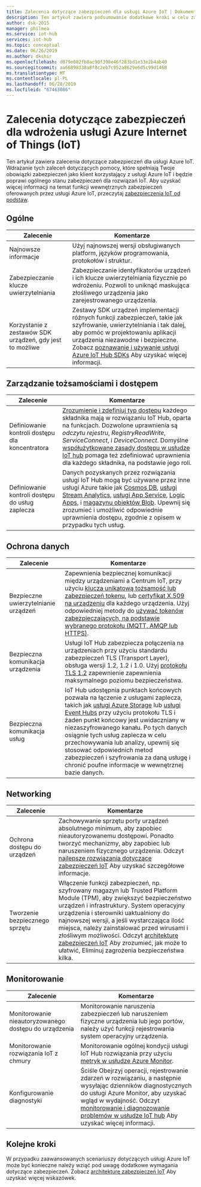 ```yaml
---
title: Zalecenia dotyczące zabezpieczeń dla usługi Azure IoT | Dokumentacja firmy Microsoft
description: Ten artykuł zawiera podsumowanie dodatkowe kroki w celu zapewnienia bezpieczeństwa w rozwiązaniu Azure IoT Hub.
author: dsk-2015
manager: philmea
ms.service: iot-hub
services: iot-hub
ms.topic: conceptual
ms.date: 06/26/2019
ms.author: dkshir
ms.openlocfilehash: d079e082fb8ac90f398e46f283bd1e33e2b4ab40
ms.sourcegitcommit: aa66898338a8f8c2eb7c952a8629e6d5c99d1468
ms.translationtype: MT
ms.contentlocale: pl-PL
ms.lasthandoff: 06/28/2019
ms.locfileid: "67463086"
---
```

# <a name="security-recommendations-for-azure-internet-of-things-iot-deployment"></a>Zalecenia dotyczące zabezpieczeń dla wdrożenia usługi Azure Internet of Things (IoT)

Ten artykuł zawiera zalecenia dotyczące zabezpieczeń dla usługi Azure IoT. Wdrażanie tych zaleceń dotyczących pomocy, które spełniają Twoje obowiązki zabezpieczeń jako klient korzystający z usługi Azure IoT i będzie poprawi ogólnego stanu zabezpieczeń dla rozwiązań IoT. Aby uzyskać więcej informacji na temat funkcji wewnętrznych zabezpieczeń oferowanych przez usługi Azure IoT, przeczytaj [zabezpieczenia IoT od podstaw](iot-security-ground-up.md).

## <a name="general"></a>Ogólne

| Zalecenie | Komentarze |
|-|-|
| Najnowsze informacje | Użyj najnowszej wersji obsługiwanych platform, języków programowania, protokołów i struktur. |
| Zabezpieczanie klucze uwierzytelniania | Zabezpieczanie identyfikatorów urządzeń i ich klucze uwierzytelniania fizycznie po wdrożeniu. Pozwoli to uniknąć maskująca złośliwego urządzenia jako zarejestrowanego urządzenia. |
| Korzystanie z zestawów SDK urządzeń, gdy jest to możliwe | Zestawy SDK urządzeń implementacji różnych funkcji zabezpieczeń, takie jak szyfrowanie, uwierzytelniania i tak dalej, aby pomóc w projektowaniu aplikacji urządzenia niezawodne i bezpieczne. Zobacz [poznawanie i używanie usługi Azure IoT Hub SDKs](https://docs.microsoft.com/azure/iot-hub/iot-hub-devguide-sdks) Aby uzyskać więcej informacji. |


## <a name="identity-and-access-management"></a>Zarządzanie tożsamościami i dostępem

| Zalecenie | Komentarze |
|-|-|
| Definiowanie kontroli dostępu dla koncentratora | [Zrozumienie i zdefiniuj typ dostępu](iot-security-deployment.md#securing-the-cloud) każdego składnika mają w rozwiązaniu IoT Hub, oparta na funkcjach. Dozwolone uprawnienia są *odczytu rejestru*, *RegistryReadWrite*, *ServiceConnect*, i *DeviceConnect*. Domyślne [współużytkowane zasady dostępu w usłudze IoT hub](https://docs.microsoft.com/azure/iot-hub/iot-hub-devguide-security#access-control-and-permissions) pomaga też zdefiniować uprawnienia dla każdego składnika, na podstawie jego roli. |
| Definiowanie kontroli dostępu do usług zaplecza | Danych pozyskanych przez rozwiązania usługi IoT Hub mogą być używane przez inne usługi Azure takie jak [Cosmos DB](https://docs.microsoft.com/azure/cosmos-db/), [usługi Stream Analytics](https://docs.microsoft.com/azure/stream-analytics/), [usługi App Service](https://docs.microsoft.com/azure/app-service/), [Logic Apps](https://docs.microsoft.com/azure/logic-apps/), i [magazynu obiektów Blob](https://docs.microsoft.com/azure/storage/blobs/storage-blobs-introduction). Upewnij się zrozumieć i umożliwić odpowiednie uprawnienia dostępu, zgodnie z opisem w przypadku tych usług. |


## <a name="data-protection"></a>Ochrona danych

| Zalecenie | Komentarze |
|-|-|
| Bezpieczne uwierzytelnianie urządzeń | Zapewnienia bezpiecznej komunikacji między urządzeniami a Centrum IoT, przy użyciu [klucza unikatową tożsamość lub zabezpieczeń tokenu](iot-security-deployment.md#iot-hub-security-tokens), lub [certyfikat X.509 na urządzeniu](iot-security-deployment.md#x509-certificate-based-device-authentication) dla każdego urządzenia. Użyj odpowiedniej metody do [używać tokenów zabezpieczających, na podstawie wybranego protokołu (MQTT, AMQP lub HTTPS)](https://docs.microsoft.com/azure/iot-hub/iot-hub-devguide-security). |
| Bezpieczna komunikacja urządzenia | Usługi IoT Hub zabezpiecza połączenia na urządzeniach przy użyciu standardu zabezpieczeń TLS (Transport Layer), obsługa wersji 1.2, 1.2 i 1.0. Użyj [protokołu TLS 1.2](https://tools.ietf.org/html/rfc5246) zapewnienie zapewnienia maksymalnego poziomu bezpieczeństwa. |
| Bezpieczna komunikacja usług | IoT Hub udostępnia punktach końcowych pozwala na łączenie z usługami zaplecza, takich jak [usługi Azure Storage](/azure/storage/) lub [usługi Event Hubs](/azure/event-hubs) przy użyciu protokołu TLS i żaden punkt końcowy jest uwidaczniany w niezaszyfrowanego kanału. Po tych danych osiągnie tych usług zaplecza w celu przechowywania lub analizy, upewnij się stosować odpowiednich metod zabezpieczeń i szyfrowania za daną usługę i chronić poufne informacje w wewnętrznej bazie danych. |


## <a name="networking"></a>Networking

| Zalecenie | Komentarze |
|-|-|
| Ochrona dostępu do urządzeń | Zachowywanie sprzętu porty urządzeń absolutnego minimum, aby zapobiec nieautoryzowanemu dostępowi. Ponadto tworzyć mechanizmy, aby zapobiec lub naruszeniem fizycznego urządzenia. Odczyt [najlepsze rozwiązania dotyczące zabezpieczeń IoT](iot-security-best-practices.md) Aby uzyskać szczegółowe informacje. |
| Tworzenie bezpiecznego sprzętu | Włączenie funkcji zabezpieczeń, np. szyfrowany magazyn lub Trusted Platform Module (TPM), aby zwiększyć bezpieczeństwo urządzeń i infrastruktury. System operacyjny urządzenia i sterowniki uaktualniony do najnowszej wersji, a jeśli wystarczająca ilość miejsca, należy zainstalować przed wirusami i złośliwym możliwości. Odczyt [architekturę zabezpieczeń IoT](iot-security-architecture.md) Aby zrozumieć, jak może to ułatwić, Eliminuj zagrożenia bezpieczeństwa kilka. |


## <a name="monitoring"></a>Monitorowanie

| Zalecenie | Komentarze |
|-|-|
| Monitorowanie nieautoryzowanego dostępu do urządzenia |  Monitorowanie naruszenia zabezpieczeń lub naruszeniem fizyczne urządzenia lub jego portów, należy użyć funkcji rejestrowania system operacyjny urządzenia. |
| Monitorowanie rozwiązania IoT z chmury | Monitorowanie ogólnej kondycji usługi IoT Hub rozwiązania przy użyciu [metryk w usłudze Azure Monitor](https://docs.microsoft.com/azure/iot-hub/iot-hub-metrics). |
| Konfigurowanie diagnostyki | Ściśle Obejrzyj operacji, rejestrowanie zdarzeń w rozwiązaniu, a następnie wysyłając dzienników diagnostycznych do usługi Azure Monitor, aby uzyskać wgląd w wydajność. Odczyt [monitorowanie i diagnozowanie problemów w usłudze IoT hub](https://docs.microsoft.com/azure/iot-hub/iot-hub-monitor-resource-health) Aby uzyskać więcej informacji. |

## <a name="next-steps"></a>Kolejne kroki

W przypadku zaawansowanych scenariuszy dotyczących usługi Azure IoT może być konieczne należy wziąć pod uwagę dodatkowe wymagania dotyczące zabezpieczeń. Zobacz [architekturę zabezpieczeń IoT](iot-security-architecture.md) Aby uzyskać więcej wskazówek.

